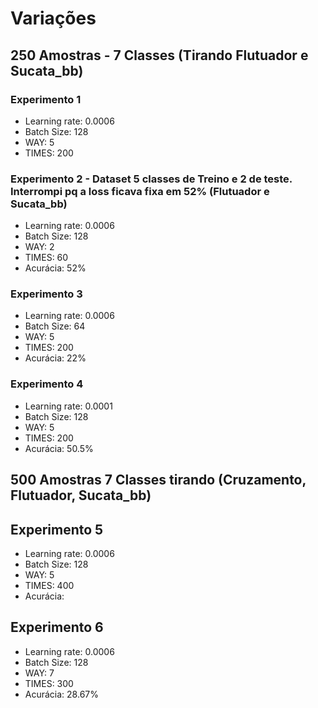 #  Variações

## 250 Amostras - 7 Classes (Tirando Flutuador e Sucata_bb)

###  Experimento 1 

- Learning rate: 0.0006
- Batch Size: 128
- WAY: 5
- TIMES: 200

###  Experimento 2 - Dataset 5 classes de Treino e 2 de teste. Interrompi pq a loss ficava fixa em 52% (Flutuador e Sucata_bb)

- Learning rate: 0.0006
- Batch Size: 128
- WAY: 2
- TIMES: 60
- Acurácia: 52%

###  Experimento 3

- Learning rate: 0.0006
- Batch Size: 64
- WAY: 5
- TIMES: 200
- Acurácia: 22%

###  Experimento 4

- Learning rate: 0.0001
- Batch Size: 128
- WAY: 5
- TIMES: 200
- Acurácia: 50.5%

## 500 Amostras 7 Classes tirando (Cruzamento, Flutuador, Sucata_bb)

##  Experimento 5

- Learning rate: 0.0006
- Batch Size: 128
- WAY: 5
- TIMES: 400
- Acurácia:

##  Experimento 6

- Learning rate: 0.0006
- Batch Size: 128
- WAY: 7
- TIMES: 300
- Acurácia: 28.67%
